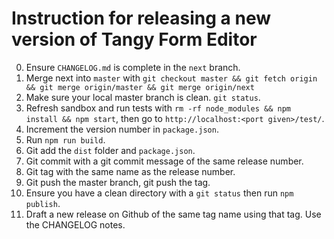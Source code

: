 # Instruction for releasing a new version of Tangy Form Editor

0. Ensure `CHANGELOG.md` is complete in the `next` branch.
0. Merge next into `master` with `git checkout master && git fetch origin && git merge origin/master && git merge origin/next`
0. Make sure your local master branch is clean. `git status`.
0. Refresh sandbox and run tests with `rm -rf node_modules && npm install && npm start`, then go to `http://localhost:<port given>/test/`.
0. Increment the version number in `package.json`. 
0. Run `npm run build`.
0. Git add the `dist` folder and `package.json`.
0. Git commit with a git commit message of the same release number.
0. Git tag with the same name as the release number.
0. Git push the master branch, git push the tag.
0. Ensure you have a clean directory with a `git status` then run `npm publish`. 
0. Draft a new release on Github of the same tag name using that tag. Use the CHANGELOG notes.
